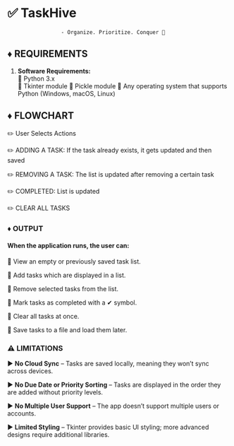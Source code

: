# :white_check_mark: TaskHive
                     - Organize. Prioritize. Conquer 🚀

## :diamonds: **REQUIREMENTS**  
1. **Software Requirements:**  
   :pushpin: Python 3.x  
   :pushpin: Tkinter module
   :pushpin: Pickle module
   :pushpin: Any operating system that supports Python (Windows, macOS, Linux)  

## :diamonds: **FLOWCHART**

:pencil2: User Selects Actions

:pencil2: ADDING A TASK: If the task already exists, it gets updated and then saved

:pencil2: REMOVING A TASK: The list is updated after removing a certain task

:pencil2: COMPLETED: List is updated

:pencil2: CLEAR ALL TASKS


### :diamonds: **OUTPUT**  
#### **When the application runs, the user can:**

:gem: View an empty or previously saved task list.  

:gem: Add tasks which are displayed in a list.  

:gem: Remove selected tasks from the list.  

:gem: Mark tasks as completed with a ✔ symbol.  

:gem: Clear all tasks at once.  

:gem: Save tasks to a file and load them later.  


### :warning: **LIMITATIONS**  

:arrow_forward: **No Cloud Sync** – Tasks are saved locally, meaning they won’t sync across devices.  

:arrow_forward: **No Due Date or Priority Sorting** – Tasks are displayed in the order they are added without priority levels.  

:arrow_forward: **No Multiple User Support** – The app doesn’t support multiple users or accounts.  

:arrow_forward: **Limited Styling** – Tkinter provides basic UI styling; more advanced designs require additional libraries.  
